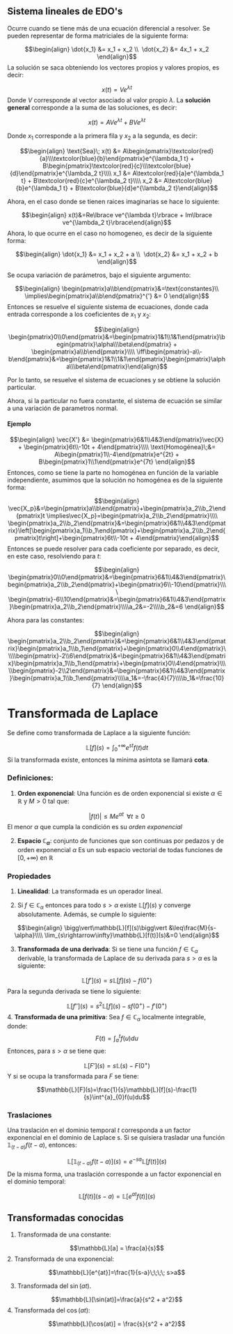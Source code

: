 
## Sistema lineales de EDO's 

Ocurre cuando se tiene más de una ecuación diferencial a resolver. Se pueden representar de forma matriciales de la siguiente forma: 

$$\begin{align}
\dot{x_1} &= x_1 + x_2 \\ 
\dot{x_2} &= 4x_1 + x_2
\end{align}$$ 
La solución se saca obteniendo los vectores propios y valores propios, es decir: 

$$x(t)=Ve^{\lambda t}$$ 
Donde $V$ corresponde al vector asociado al valor propio $\lambda$. La **solución general** corresponde a la suma de las soluciones, es decir: 

$$x(t) = AVe^{\lambda t} + BVe^{\lambda t}$$

Donde $x_1$ corresponde a la primera fila y $x_2$ a la segunda, es decir: 

$$\begin{align}
\text{Sea}\; x(t) &= A\begin{pmatrix}\textcolor{red}{a}\\\textcolor{blue}{b}\end{pmatrix}e^{\lambda_1 t} + B\begin{pmatrix}\textcolor{red}{c}\\\textcolor{blue}{d}\end{pmatrix}e^{\lambda_2 t}\\\\
x_1 &= A\textcolor{red}{a}e^{\lambda_1 t} + B\textcolor{red}{c}e^{\lambda_2 t}\\\\
x_2 &= A\textcolor{blue}{b}e^{\lambda_1 t} + B\textcolor{blue}{d}e^{\lambda_2 t}\end{align}$$ 

Ahora, en el caso donde se tienen raices imaginarias se hace lo siguiente: 

$$\begin{align}
x(t)&=Re\lbrace ve^{\lambda t}\rbrace + Im\lbrace ve^{\lambda_2 t}\rbrace\end{align}$$ 
Ahora, lo que ocurre en el caso no homogeneo, es decir de la siguiente forma: 

$$\begin{align}
\dot{x_1} &= x_1 + x_2 + a \\ 
\dot{x_2} &= x_1 + x_2 + b
\end{align}$$

Se ocupa variación de parámetros, bajo el siguiente argumento: 

$$\begin{align}
\begin{pmatrix}a\\b\end{pmatrix}&=\text{constantes}\\
\implies\begin{pmatrix}a\\b\end{pmatrix}^{'} &= 0
\end{align}$$ 
Entonces se resuelve el siguiente sistema de ecuaciones, donde cada entrada corresponde a los coeficientes de $x_1$ y $x_2$: 

$$\begin{align}
\begin{pmatrix}0\\0\end{pmatrix}&=\begin{pmatrix}1&1\\1&1\end{pmatrix}\begin{pmatrix}\alpha\\\beta\end{pmatrix} + \begin{pmatrix}a\\b\end{pmatrix}\\\\
\iff\begin{pmatrix}-a\\-b\end{pmatrix}&=\begin{pmatrix}1&1\\1&1\end{pmatrix}\begin{pmatrix}\alpha\\\beta\end{pmatrix}\end{align}$$

Por lo tanto, se resuelve el sistema de ecuaciones y se obtiene la solución particular. 

Ahora, si la particular no fuera constante, el sistema de ecuación se similar a una variación de parametros normal. 

#### Ejemplo 

$$\begin{align}
\vec{X'} &= \begin{pmatrix}6&1\\4&3\end{pmatrix}\vec{X} + \begin{pmatrix}6t\\-10t + 4\end{pmatrix}\\\\
\text{Homogénea}\;&= A\begin{pmatrix}1\\-4\end{pmatrix}e^{2t} + B\begin{pmatrix}1\\1\end{pmatrix}e^{7t}
\end{align}$$ 
Entonces, como se tiene la parte no homogénea en función de la variable independiente, asumimos que la solución no homogénea es de la siguiente forma: 

$$\begin{align}
\vec{X_p}&=\begin{pmatrix}a\\b\end{pmatrix}+\begin{pmatrix}a_2\\b_2\end{pmatrix}t \implies\vec{X_p}=\begin{pmatrix}a_2\\b_2\end{pmatrix}\\\\
\begin{pmatrix}a_2\\b_2\end{pmatrix}&=\begin{pmatrix}6&1\\4&3\end{pmatrix}\left[\begin{pmatrix}a_1\\b_1\end{pmatrix}+\begin{pmatrix}a_2\\b_2\end{pmatrix}t\right]+\begin{pmatrix}6t\\-10t + 4\end{pmatrix}\end{align}$$ 
Entonces se puede resolver para cada coeficiente por separado, es decir, en este caso, resolviendo para $t$: 

$$\begin{align}
\begin{pmatrix}0\\0\end{pmatrix}&=\begin{pmatrix}6&1\\4&3\end{pmatrix}\begin{pmatrix}a_2\\b_2\end{pmatrix}+\begin{pmatrix}6\\-10\end{pmatrix}\\\\
\begin{pmatrix}-6\\10\end{pmatrix}&=\begin{pmatrix}6&1\\4&3\end{pmatrix}\begin{pmatrix}a_2\\b_2\end{pmatrix}\\\\a_2&=-2\\\\b_2&=6
\end{align}$$

Ahora para las constantes: 

$$\begin{align}
\begin{pmatrix}a_2\\b_2\end{pmatrix}&=\begin{pmatrix}6&1\\4&3\end{pmatrix}\begin{pmatrix}a_1\\b_1\end{pmatrix}+\begin{pmatrix}0\\4\end{pmatrix}\\\\\begin{pmatrix}-2\\6\end{pmatrix}&=\begin{pmatrix}6&1\\4&3\end{pmatrix}\begin{pmatrix}a_1\\b_1\end{pmatrix}+\begin{pmatrix}0\\4\end{pmatrix}\\\\\begin{pmatrix}-2\\2\end{pmatrix}&=\begin{pmatrix}6&1\\4&3\end{pmatrix}\begin{pmatrix}a_1\\b_1\end{pmatrix}\\\\a_1&=-\frac{4}{7}\\\\b_1&=\frac{10}{7}
\end{align}$$ 

# Transformada de Laplace 

Se define como transformada de Laplace a la siguiente función: 

$$\mathbb{L}[f](s)=\int^{+\infty}_{0}e^{st}f(t)dt$$ 
Si la transformada existe, entonces la mínima asíntota se llamará **cota**. 

### Definiciones: 

1. **Orden exponencial**: Una función es de orden exponencial si existe $\alpha\in\mathbb{R}$ y $M>0$ tal que: 

$$\vert f(t)\vert\leq Me^{\alpha t}\;\;\forall t\geq 0$$ 
El menor $\alpha$ que cumpla la condición es su *orden exponencial*

2. **Espacio $\mathbb{C}_\alpha$**: conjunto de funciones que son continuas por pedazos y de orden exponencial $\alpha$ Es un sub espacio vectorial de todas funciones de $[0,+\infty)$ en $\mathbb{R}$ 


### Propiedades 

1. **Linealidad**: La transformada es un operador lineal. 

2. Si $f\in\mathbb{C}_\alpha$ entonces para todo $s>\alpha$ existe $\mathbb{L}[f](s)$ y converge absolutamente. Además, se cumple lo siguiente: 

$$\begin{align}
\bigg\vert\mathbb{L}[f](s)\bigg\vert &\leq\frac{M}{s-\alpha}\\\\ 
\lim_{s\rightarrow\infty}\mathbb{L}[f(t)](s)&=0
\end{align}$$ 

3. **Transformada de una derivada**: Si se tiene una función $f\in\mathbb{C}_\alpha$ derivable, la transformada de Laplace de su derivada para $s>\alpha$ es la siguiente: 

$$\mathbb{L}[f'](s)=s\mathbb{L}[f](s)-f(0^+)$$ 
Para la segunda derivada se tiene lo siguiente: 

$$\mathbb{L}[f''](s)=s^2\mathbb{L}[f](s)-sf(0^+)-f'(0^+)$$ 
4. **Transformada de una primitiva**: Sea $f\in\mathbb{C}_\alpha$ localmente integrable, donde: 
$$F(t)=\int^{t}_{a}f(u)du$$ 
Entonces, para $s>\alpha$ se tiene que: 

$$\mathbb{L}[F'](s)=s\mathbb{L}(s)-F(0^+)$$ 
Y si se ocupa la transformada para $F$ se tiene: 

$$\mathbb{L}[F](s)=\frac{1}{s}\mathbb{L}[f](s)-\frac{1}{s}\int^{a}_{0}f(u)du$$ 
### Traslaciones 

Una traslación en el dominio temporal $t$ corresponda a un factor exponencial en el dominio de Laplace s. Si se quisiera trasladar una función $\mathbb{1}_{(t-a)}f(t-a)$, entonces: 

$$\mathbb{L}[\mathbb{1}_{(t-a)}f(t-a)](s)=e^{-sa}\mathbb{L}[f(t)](s)$$ 
De la misma forma, una traslación corresponde a un factor exponencial en el dominio temporal: 

$$\mathbb{L}[f(t)](s-a) = \mathbb{L}[e^{at}f(t)](s)$$ 
## Transformadas conocidas 

1. Transformada de una constante: 

$$\mathbb{L}[a] = \frac{a}{s}$$ 
2. Transformada de una exponencial: 

$$\mathbb{L}[e^{at}]=\frac{1}{s-a}\;\;\;\; s>a$$

3. Transformada del $\sin(at)$. 

$$\mathbb{L}[\sin(at)]=\frac{a}{s^2 + a^2}$$ 
4. Transformada del $\cos(at)$: 

$$\mathbb{L}[\cos(at)] = \frac{s}{s^2 + a^2}$$ 
